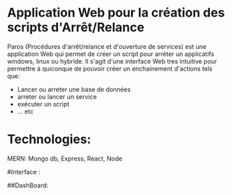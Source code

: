 # Application Web pour la création des scripts d'Arrêt/Relance
Paros (Procédures d'arrêt/relance et d'ouverture de services) est une application Web qui permet de créer un script pour arréter un applicatifs windows, linux ou hybride.
Il s'agit d'une interface Web tres intuitive pour permettre à quiconque de pouvoir créer un enchainement d'actions tels que:
* Lancer ou arreter une base de données
* arreter ou lancer un service 
* exécuter un script
* ... etc

# Technologies:
MERN: Mongo db, Express, React, Node

#Interface : 

##DashBoard:


